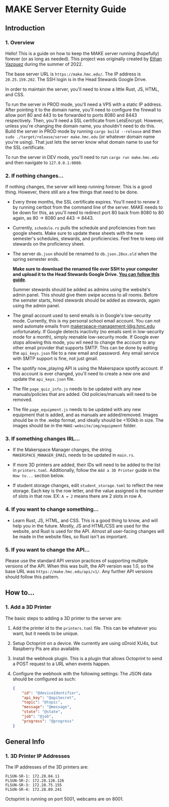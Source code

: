 # MAKE Server Eternity Guide

## Introduction
### 1. Overview
Hello! This is a guide on how to keep the MAKE server running (hopefully) forever (or as long as needed).
This project was originally created by [Ethan Vazquez](https://github.com/IonImpulse) during the summer of 2022.

The base server URL is `https://make.hmc.edu/`. The IP address is `20.25.159.202`. The SSH login is in the Head Stewards Google Drive.

In order to maintain the server, you'll need to know a little Rust, JS, HTML, and CSS.

To run the server in PROD mode, you'll need a VPS with a static IP address. After pointing it to
the domain name, you'll need to configure the firewall to allow port 80 and 443 to be forwarded to
ports 8080 and 8443 respectively. Then, you'll need a SSL certificate from LetsEncrypt. However,
unless you're changing the domain name, you shouldn't need to do this. Build the server in PROD mode
by running `cargo build --release` and then `sudo ./target/release/server make.hmc.edu` (or whatever domain name you're using).
That just lets the server know what domain name to use for the SSL certificate.

To run the server in DEV mode, you'll need to run `cargo run make.hmc.edu` and then navigate to `127.0.0.1:8080`.

### 2. If nothing changes...
If nothing changes, the server will keep running forever. This is a good thing.
However, there still are a few things that need to be done.

- Every three months, the SSL certificate expires. You'll need to renew it by running
certbot from the command line of the server. MAKE needs to be down for this, as you'll
need to redirect port 80 back from 8080 to 80 again, as 80 -> 8080 and 443 -> 8443.

- Currently, `schedule.rs` pulls the schedule and proficiencies from two google sheets.
Make sure to update these sheets with the new semester's schedules, stewards, and proficiencies.
Feel free to keep old stewards on the proficiency sheet.

- The server `db.json` should be renamed to `db.json.20xx.old` when the spring semester ends.

    **Make sure to download the renamed file over SSH to your computer and upload it to the Head Stewards Google Drive. [You can follow this guide](https://www.namecheap.com/support/knowledgebase/article.aspx/9571/89/how-to-download-a-file-via-ssh/)**.

    Summer stewards should be added as admins using the website's admin panel. This should give them swipe access to all rooms.
    Before the semster starts, hired stewards should be added as stewards, again using the admin panel.

- The gmail account used to send emails is in Google's low-security mode. Currently, this is
my personal school email account. You can not send automate emails from makerspace-management-l@g.hmc.edu
unfortunately. If Google detects inactivity (no emails sent in low-security mode for a month), simply reenable low-security mode.
If Google ever stops allowing this mode, you wil need to change the account to any other email provider that supports SMTP.
This can be done by editing the `api_keys.json` file to a new email and password. 
Any email service with SMTP support is fine, not just gmail.

- The spotify now_playing API is using the Makerspace spotify account. If this account is ever changed, you'll need to create a new one and update the `api_keys.json` file.

- The file `page_quiz_info.js` needs to be updated with any new manuals/policies that are added. 
Old policies/manuals will need to be removed.

- The file `page_equipment.js` needs to be updated with any new equipment that is added, and as manuals are added/removed.
Images should be in the .webp format, and ideally should be <100kb in size. The images should be in the `MAKE-website/img/equipment` folder.

### 3. If something changes IRL...
- If the Makerspace Manager changes, the string `MAKERSPACE_MANAGER_EMAIL` needs to be updated in `main.rs`.

- If more 3D printers are added, their IDs will need to be added to the list in `printers.toml`.
Additionally, follow the `Add a 3D Printer` guide in the `How to...` section below.

- If student storage changes, edit `student_storage.toml` to reflect the new storage.
Each key is the row letter, and the value assigned is the number of slots in that row.
EX: `A = 2` means there are 2 slots in row A.

### 4. If you want to change something...
- Learn Rust, JS, HTML, and CSS. This is a good thing to know, and will help you in the future.
Mostly, JS and HTML/CSS are used for the website, and Rust is used for the API. Almost all user-facing
changes will be made in the website files, so Rust isn't as important.

### 5. If you want to change the API...
Please use the standard API version practices of supporting multiple versions of the API.
When this was built, the API version was 1.0, so the base URL was `https://make.hmc.edu/api/v1/`.
Any further API versions should follow this pattern.

## How to...
### 1. Add a 3D Printer
The basic steps to adding a 3D printer to the server are:

1) Add the printer id to the `printers.toml` file. This can be whatever you want, but it needs to be unique.

2) Setup Octoprint on a device. We currently are using oDroid XU4s, but Raspberry Pis are also available.
 
3) Install the webhook plugin. This is a plugin that allows Octoprint to send a POST request to a URL when events happen.

4) Configure the webhook with the following settings:
The JSON data should be configured as such:

    ```json
    {
        "id": "@deviceIdentifier",
        "api_key": "@apiSecret",
        "topic": "@topic",
        "message": "@message",
        "state": "@state",
        "job": "@job",
        "progress": "@progress"
    }
    ```

## General Info
### 1. 3D Printer IP Addresses
The IP addresses of the 3D printers are:
```
FLSUN-SR-1: 172.28.84.11
FLSUN-SR-2: 172.28.126.126
FLSUN-SR-3: 172.28.75.155
FLSUN-SR-4: 172.28.89.241
```
Octoprint is running on port 5001, webcams are on 8001.